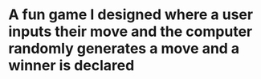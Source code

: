 # A fun game I designed where a user inputs their move and the computer randomly generates a move and a winner is declared

